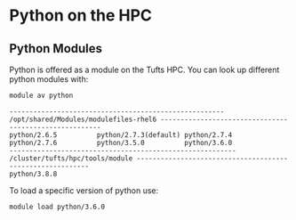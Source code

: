 # Python on the HPC

## Python Modules

Python is offered as a module on the Tufts HPC. You can look up different python modules with:

```bash
module av python
```

```
------------------------------------------------------ /opt/shared/Modules/modulefiles-rhel6 -------------------------------------------------------
python/2.6.5          python/2.7.3(default) python/2.7.4          python/2.7.6          python/3.5.0          python/3.6.0
--------------------------------------------------------- /cluster/tufts/hpc/tools/module ----------------------------------------------------------
python/3.8.8
```

To load a specific version of python use:

```bash
module load python/3.6.0
```
